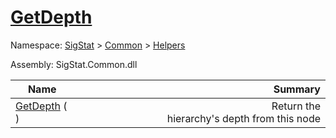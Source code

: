# [GetDepth](./HierarchyElement-100664011.md)

Namespace: [SigStat]() > [Common](./../../README.md) > [Helpers](./../README.md)

Assembly: SigStat.Common.dll

| Name | Summary  |
| ------| -----------:|
| [GetDepth](./HierarchyElement-100664011.md) (  ) | <img width=225/>Return the hierarchy's depth from this node
